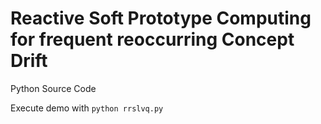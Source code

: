 # Reactive Soft Prototype Computing for frequent reoccurring Concept Drift
Python Source Code

Execute demo with 
``python rrslvq.py``


